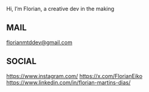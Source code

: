  Hi, I’m Florian, a creative dev in the making

MAIL
--------------------------------------------------------------------------
florianmtddev@gmail.com

SOCIAL
--------------------------------------------------------------------------
https://www.instagram.com/
https://x.com/FlorianEiko
https://www.linkedin.com/in/florian-martins-dias/

<!---
FlorianMtds/FlorianMtds is a ✨ special ✨ repository because its `README.md` (this file) appears on your GitHub profile.
You can click the Preview link to take a look at your changes.
--->
